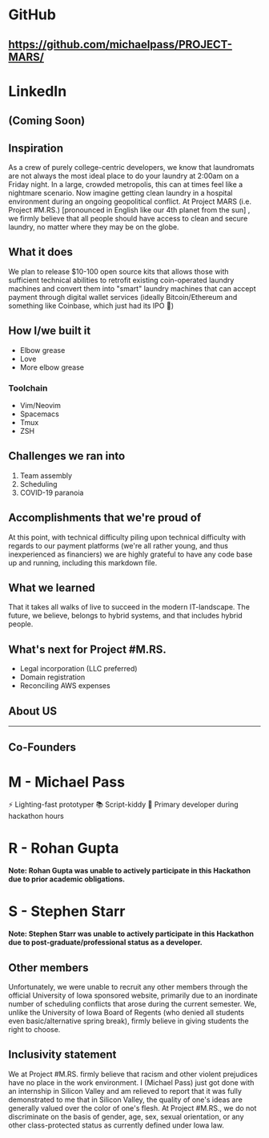 # GitHub
https://github.com/michaelpass/PROJECT-MARS/
---


# LinkedIn
(Coming Soon)
---

## Inspiration
As a crew of purely college-centric developers, we know that laundromats are not
always the most ideal place to do your laundry at 2:00am on a Friday night. In a
large, crowded metropolis, this can at times feel like a nightmare scenario. Now
imagine getting clean laundry in a hospital environment during an ongoing
geopolitical conflict. At Project MARS (i.e. Project #M.RS.) [pronounced in
English like our 4th planet from the sun] , we firmly believe that all people
should have access to clean and secure laundry, no matter where they may be on
the globe. 

## What it does
We plan to release $10-100 open source kits that allows those with sufficient
technical abilities to retrofit existing coin-operated laundry machines and
convert them into "smart" laundry machines that can accept payment through
digital wallet services (ideally Bitcoin/Ethereum and something like Coinbase,
which just had its IPO 🥳)


## How I/we built it
- Elbow grease 
- Love
- More elbow grease

### Toolchain
- Vim/Neovim
- Spacemacs
- Tmux
- ZSH

## Challenges we ran into
1. Team assembly
2. Scheduling
3. COVID-19 paranoia

## Accomplishments that we're proud of
At this point, with technical difficulty piling upon technical difficulty with
regards to our payment platforms (we're all rather young, and thus inexperienced
as financiers) we are highly grateful to have any code base up and running,
including this markdown file. 

## What we learned
That it takes all walks of live to succeed in the modern IT-landscape. The
future, we believe, belongs to hybrid systems, and that includes hybrid people.

## What's next for Project #M.RS.
- Legal incorporation (LLC preferred)
- Domain registration
- Reconciling AWS expenses


## About US

---

## Co-Founders
# M - Michael Pass
⚡ Lighting-fast prototyper
📚 Script-kiddy
👾 Primary developer during hackathon hours

# R - Rohan Gupta

**Note: Rohan Gupta was unable to actively participate in this Hackathon due to
prior academic obligations.** 
# S - Stephen Starr
**Note: Stephen Starr was unable to actively participate in this Hackathon due
to post-graduate/professional status as a developer.**

## Other members
Unfortunately, we were unable to recruit any other members through the official
University of Iowa sponsored website, primarily due to an inordinate number of
scheduling conflicts that arose during the current semester. We, unlike the
University of Iowa Board of Regents (who denied all students even
basic/alternative spring break), firmly believe in giving students the right to
choose.

## Inclusivity statement
We at Project #M.RS. firmly believe that racism and other violent prejudices
have no place in the work environment. I (Michael Pass) just got done with an
internship in Silicon Valley and am relieved to report that it was fully
demonstrated to me that in Silicon Valley, the quality of one's ideas are
generally valued over the color of one's flesh. At Project #M.RS., we do not
discriminate on the basis of gender, age, sex, sexual orientation, or any other
class-protected status as currently defined under Iowa law. 

